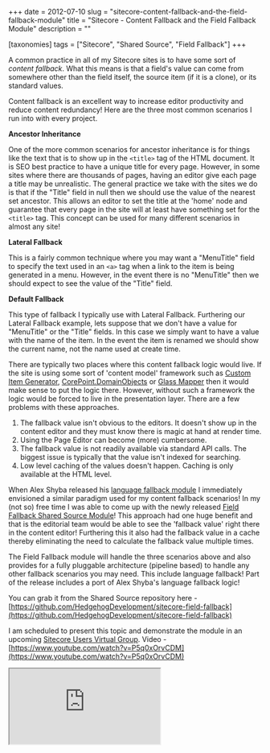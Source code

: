 +++
date = 2012-07-10
slug = "sitecore-content-fallback-and-the-field-fallback-module"
title = "Sitecore - Content Fallback and the Field Fallback Module"
description = ""

[taxonomies]
tags = ["Sitecore", "Shared Source", "Field Fallback"]
+++

A common practice in all of my Sitecore sites is to have some sort of *content fallback*. What this means is that a field's value can come from somewhere other than the field itself, the source item (if it is a clone), or its standard values.

Content fallback is an excellent way to increase editor productivity and reduce content redundancy! Here are the three most common scenarios I run into with every project.

<!-- more -->

**Ancestor Inheritance**

One of the more common scenarios for ancestor inheritance is for things like the text that is to show up in the `<title>` tag of the HTML document. It is SEO best practice to have a unique title for every page. However, in some sites where there are thousands of pages, having an editor give each page a title may be unrealistic. The general practice we take with the sites we do is that if the "Title" field in null then we should use the value of the nearest set ancestor. This allows an editor to set the title at the 'home' node and guarantee that every page in the site will at least have something set for the `<title>` tag. This concept can be used for many different scenarios in almost any site!

**Lateral Fallback**

This is a fairly common technique where you may want a "MenuTitle" field to specify the text used in an `<a>` tag when a link to the item is being generated in a menu. However, in the event there is no "MenuTitle" then we should expect to see the value of the "Title" field.

**Default Fallback**

This type of fallback I typically use with Lateral Fallback. Furthering our Lateral Fallback example, lets suppose that we don't have a value for "MenuTitle" or the "Title" fields. In this case we simply want to have a value with the name of the item. In the event the item is renamed we should show the current name, not the name used at create time.

There are typically two places where this content fallback logic would live. If the site is using some sort of 'content model' framework such as [Custom Item Generator](http://trac.sitecore.net/CustomItemGenerator), [CorePoint.DomainObjects](trac.sitecore.net/DomainObjects) or [Glass Mapper](http://glass.lu) then it would make sense to put the logic there. However, without such a framework the logic would be forced to live in the presentation layer. There are a few problems with these approaches.

1.  The fallback value isn't obvious to the editors. It doesn't show up in the content editor and they must know there is magic at hand at render time.
2.  Using the Page Editor can become (more) cumbersome.
3.  The fallback value is not readily available via standard API calls. The biggest issue is typically that the value isn't indexed for searching.
4.  Low level caching of the values doesn't happen. Caching is only available at the HTML level.


When Alex Shyba released his [language fallback module](http://sitecoreblog.alexshyba.com/2010/11/approaching-language-fallback-with.html) I immediately envisioned a similar paradigm used for my content fallback scenarios! In my (not so) free time I was able to come up with the newly released [Field Fallback Shared Source Module](http://trac.sitecore.net/FieldFallback)! This approach had one huge benefit and that is the editorial team would be able to see the 'fallback value' right there in the content editor! Furthering this it also had the fallback value in a cache thereby eliminating the need to calculate the fallback value multiple times.

The Field Fallback module will handle the three scenarios above and also provides for a fully pluggable architecture (pipeline based) to handle any other fallback scenarios you may need. This include language fallback! Part of the release includes a port of Alex Shyba's language fallback logic!

You can grab it from the Shared Source repository here - [https://github.com/HedgehogDevelopment/sitecore-field-fallback](https://github.com/HedgehogDevelopment/sitecore-field-fallback)

I am scheduled to present this topic and demonstrate the module in an upcoming [Sitecore Users Virtual Group](http://sitecoreug.com/events/Field-Fallback). Video - [https://www.youtube.com/watch?v=P5q0xOrvCDM](https://www.youtube.com/watch?v=P5q0xOrvCDM)

 <iframe
    src="https://www.youtube.com/embed/P5q0xOrvCDM"
    webkitallowfullscreen
    mozallowfullscreen
    allowfullscreen>
</iframe>